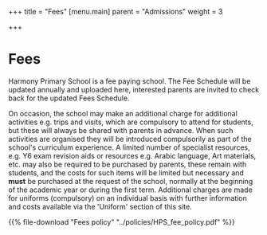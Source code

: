+++
title = "Fees"
[menu.main]
parent = "Admissions"
weight = 3

+++
# Fees

Harmony Primary School is a fee paying school. The Fee Schedule will be updated annually and uploaded here, interested parents are invited to check back for the updated Fees Schedule.

On occasion, the school may make an additional charge for additional activities e.g. trips and visits, which are compulsory to attend for students, but these will always be shared with parents in advance. When such activities are organised they will be introduced compulsorily as part of the school's curriculum experience. A limited number of specialist resources, e.g. Y6 exam revision aids or resources e.g. Arabic language, Art materials, etc. may also be required to be purchased by parents, these remain with students, and the costs for such items will be limited but necessary and **must** be purchased at the request of the school, normally at the beginning of the academic year or during the first term. Additional charges are made for uniforms (compulsory) on an individual basis with further information and costs available via the 'Uniform' section of this site.

{{% file-download "Fees policy" "../policies/HPS_fee_policy.pdf" %}}